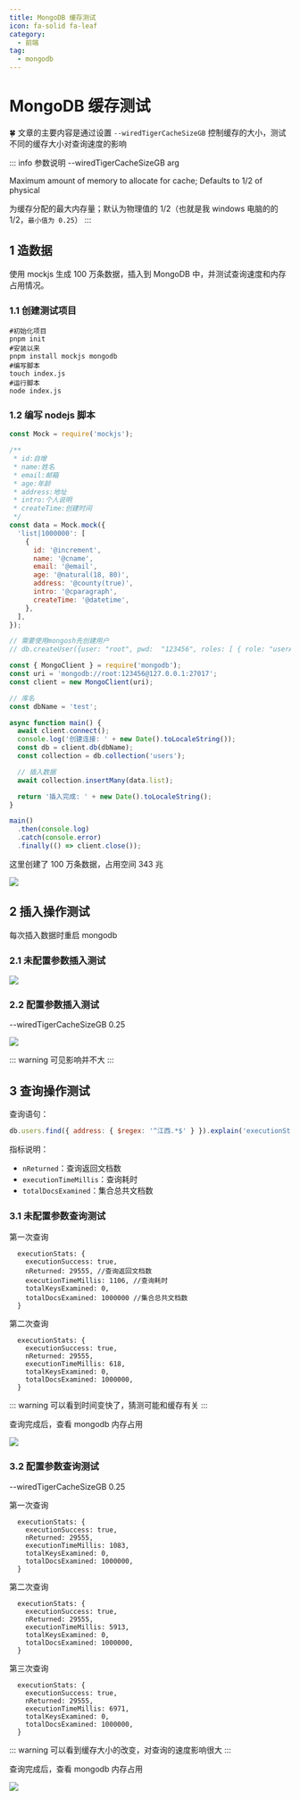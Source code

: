 ```yaml
---
title: MongoDB 缓存测试
icon: fa-solid fa-leaf
category:
  - 前端
tag:
  - mongodb
---
```


# MongoDB 缓存测试

:four_leaf_clover: 文章的主要内容是通过设置 `--wiredTigerCacheSizeGB` 控制缓存的大小，测试不同的缓存大小对查询速度的影响

<!-- more -->

::: info 参数说明
--wiredTigerCacheSizeGB arg

Maximum amount of memory to allocate for cache; Defaults to 1/2 of physical

为缓存分配的最大内存量；默认为物理值的 1/2（也就是我 windows 电脑的的 1/2，`最小值为 0.25`）
:::

## 1 造数据

使用 mockjs 生成 100 万条数据，插入到 MongoDB 中，并测试查询速度和内存占用情况。

### 1.1 创建测试项目

```shell
#初始化项目
pnpm init
#安装以来
pnpm install mockjs mongodb
#编写脚本
touch index.js
#运行脚本
node index.js
```

### 1.2 编写 nodejs 脚本

```javascript
const Mock = require('mockjs');

/**
 * id:自增
 * name:姓名
 * email:邮箱
 * age:年龄
 * address:地址
 * intro:个人说明
 * createTime:创建时间
 */
const data = Mock.mock({
  'list|1000000': [
    {
      id: '@increment',
      name: '@cname',
      email: '@email',
      age: '@natural(18, 80)',
      address: '@county(true)',
      intro: '@cparagraph',
      createTime: '@datetime',
    },
  ],
});

// 需要使用mongosh先创建用户
// db.createUser({user: "root", pwd:  "123456", roles: [ { role: "userAdminAnyDatabase", db: "admin" } ] } )

const { MongoClient } = require('mongodb');
const uri = 'mongodb://root:123456@127.0.0.1:27017';
const client = new MongoClient(uri);

// 库名
const dbName = 'test';

async function main() {
  await client.connect();
  console.log('创建连接: ' + new Date().toLocaleString());
  const db = client.db(dbName);
  const collection = db.collection('users');

  // 插入数据
  await collection.insertMany(data.list);

  return '插入完成: ' + new Date().toLocaleString();
}

main()
  .then(console.log)
  .catch(console.error)
  .finally(() => client.close());
```

这里创建了 100 万条数据，占用空间 343 兆

![](./images/Snipaste_2024-07-17_13-44-40.png)

## 2 插入操作测试

每次插入数据时重启 mongodb

### 2.1 未配置参数插入测试

![](./images/Snipaste_2024-07-17_15-56-17.png)

### 2.2 配置参数插入测试

--wiredTigerCacheSizeGB 0.25

![](./images/Snipaste_2024-07-17_15-50-53.png)

::: warning
可见影响并不大
:::

## 3 查询操作测试

查询语句：

```javascript
db.users.find({ address: { $regex: '^江西.*$' } }).explain('executionStats');
```

指标说明：

- `nReturned`：查询返回文档数
- `executionTimeMillis`：查询耗时
- `totalDocsExamined`：集合总共文档数

### 3.1 未配置参数查询测试

第一次查询

```{3,4,6}
  executionStats: {
    executionSuccess: true,
    nReturned: 29555, //查询返回文档数
    executionTimeMillis: 1106, //查询耗时
    totalKeysExamined: 0,
    totalDocsExamined: 1000000 //集合总共文档数
  }
```

第二次查询

```{3,4,6}
  executionStats: {
    executionSuccess: true,
    nReturned: 29555,
    executionTimeMillis: 618,
    totalKeysExamined: 0,
    totalDocsExamined: 1000000,
  }
```

::: warning
可以看到时间变快了，猜测可能和缓存有关
:::

查询完成后，查看 mongodb 内存占用

![](./images/Snipaste_2024-07-17_13-52-26.png)

### 3.2 配置参数查询测试

--wiredTigerCacheSizeGB 0.25

第一次查询

```{3,4,6}
  executionStats: {
    executionSuccess: true,
    nReturned: 29555,
    executionTimeMillis: 1083,
    totalKeysExamined: 0,
    totalDocsExamined: 1000000,
  }
```

第二次查询

```{3,4,6}
  executionStats: {
    executionSuccess: true,
    nReturned: 29555,
    executionTimeMillis: 5913,
    totalKeysExamined: 0,
    totalDocsExamined: 1000000,
  }
```

第三次查询

```{3,4,6}
  executionStats: {
    executionSuccess: true,
    nReturned: 29555,
    executionTimeMillis: 6971,
    totalKeysExamined: 0,
    totalDocsExamined: 1000000,
  }
```

::: warning
可以看到缓存大小的改变，对查询的速度影响很大
:::

查询完成后，查看 mongodb 内存占用

![](./images/Snipaste_2024-07-17_14-05-02.png)
